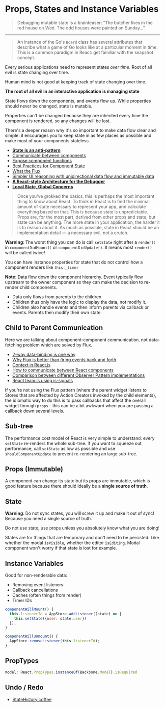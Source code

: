 # Props, States and Instance Variables

> Debugging mutable state is a brainteaser: "The butcher lives in the red house on Wed. The odd houses were painted on Sunday..."

---

> An instance of the Go's `Board` class has several attributes that describe what a game of Go looks like at a particular moment in time. This is a common paradigm in React: get familiar with the snapshot concept.

Every serious applications need to represent states *over time*. Root of all evil is state changing over time.

Human mind is not good at keeping track of state changing over time.

**The root of all evil in an interactive application is managing state**

State flows down the components, and events flow up. While properties should never be changed, state is mutable.

Properties can't be changed because they are inherited every time the component is rendered, so any changes will be lost.

There's a deeper reason why it's so important to make data flow clear and simple: it encourages you to keep state in as few places as possible and make most of your components stateless.

* [**State is an anti-pattern**](http://www.reddit.com/r/reactjs/comments/3bjdoe/state_is_an_antipattern/)
* [Communicate between components](http://facebook.github.io/react/tips/communicate-between-components.html)
* [Expose component functions](http://facebook.github.io/react/tips/expose-component-functions.html)
* [Best Practices for Component State](http://brewhouse.io/blog/2015/03/24/best-practices-for-component-state-in-reactjs.html)
* [What the Flux](https://ochronus.com/react-what-the-flux/)
* [Simpler UI reasoning with unidirectional data flow and immutable data](http://omniscientjs.github.io/guides/01-simpler-ui-reasoning-with-unidirectional/)
* [**A React-style Architecture for the Debugger**](https://www.youtube.com/watch?v=Isxar7y7eMU)
* [**Local State, Global Concerns**](http://blog.circleci.com/local-state-global-concerns/)

> Once you've grokked the basics, this is perhaps the most important thing to know about React. To think in React is to find the minimal amount of state necessary to represent your app, and calculate everything based on that. This is because state is unpredictable. Props are, for the most part, derived from other props and state, but state can be anything. The more state in your application, the harder it is to reason about it. As much as possible, state in React should be an implementation detail — a necessary evil, not a crutch.

**Warning**: The worst thing you can do is call `setState` right after a `render()` in `componentDidMount()` or `componentDidUpdate()`. It means most `render()` will be called twice!

You can have instance properties for state that do not control how a component renders like `this._timer`

**Note**: Data flow down the component hierarchy. Event typically flow upstream to the owner component so they can make the decision to re-render child components.

* Data only flows from parents to the children.
* Children thus only have the logic to display the data, not modify it.
* Children also handle events and then inform parents via callback or events. Parents then modify their own state.

## Child to Parent Communication

Here we are talking about component-component communication, not data-fetching problem which are solved by Flux.

* [2-way data-binding is one way](http://voidcanvas.com/react-tutorial-two-way-data-binding/)
* [Why Flux is better than firing events back and forth](http://www.code-experience.com/avoiding-event-chains-in-single-page-applications/)
* [Context in React.js](https://www.tildedave.com/2014/11/15/introduction-to-contexts-in-react-js.html)
* [How to communicate between React components](http://ctheu.com/2015/02/12/how-to-communicate-between-react-components/)
* [Comparison between different Observer Pattern implementations](https://github.com/millermedeiros/js-signals/wiki/Comparison-between-different-Observer-Pattern-implementations)
* [React team is using js-signals](http://millermedeiros.github.io/js-signals/)

If you're not using the Flux pattern (where the parent widget listens to Stores that are affected by Action Creators invoked by the child elements), the idiomatic way to do this is to pass callbacks that affect the overall widget through `props` - this can be a bit awkward when you are passing a callback down several levels.

## Sub-tree

The performance cost model of React is very simple to understand: every `setState` re-renders the whole sub-tree. If you want to squeeze out performance, call `setState` as low as possible and use `shouldComponentUpdate` to prevent re-rendering an large sub-tree.

## Props (Immutable)

A component can change its state but its props are immutable, which is good feature because there should ideally be a **single source of truth**.

## State

**Warning**: Do not sync states, you will screw it up and make it out of sync! Because you need a single source of truth.

Do not use state, use props unless you absolutely know what you are doing!

States are for things that are temporary and don't need to be persisted. Like whether the modal `isVisible`, whether the editor `isEditing`. Modal component won't worry if that state is lost for example.

## Instance Variables

Good for non-renderable data:

* Removing event listeners
* Callback cancellations
* Caches (often things from render)
* Timer IDs

```js
componentWillMount() {
  this.listenerId = AppStore.addListener((state) => {
    this.setState({user: state.user})  });}

componentWillUnmount() {
  AppStore.removeListener(this.listenerId);}
```

## PropTypes

```javascript
model: React.PropTypes.instanceOf(Backbone.Model).isRequired
```

## Undo / Redo

* [StateHistory.coffee](https://github.com/jjt/TwiStrug/blob/697dfe756cf40e551ea6ebe1c8e69a587c8de595/src/libs/StateHistory.coffee)